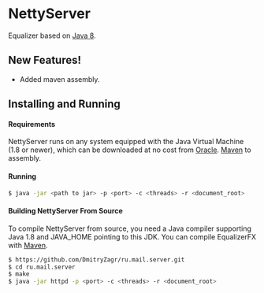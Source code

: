 # NettyServer

Equalizer based on [Java 8](http://docs.oracle.com/javase/8/javase-clienttechnologies.htm).


## New Features!
  - Added maven assembly.

## Installing and Running

#### Requirements
NettyServer  runs on any system equipped with the Java Virtual Machine (1.8 or newer), which can be downloaded at no cost from [Oracle](http://www.oracle.com/technetwork/java/javase/downloads/index-jsp-138363.html).
[Maven](https://maven.apache.org/index.html) to assembly.

#### Running

```sh
$ java -jar <path to jar> -p <port> -c <threads> -r <document_root>
```

#### Building NettyServer From Source
To compile NettyServer from source, you need a Java compiler supporting Java 1.8 and JAVA_HOME pointing to this JDK.
You can compile EqualizerFX with [Maven](https://maven.apache.org/index.html).

```sh
$ https://github.com/DmitryZagr/ru.mail.server.git
$ cd ru.mail.server
$ make
$ java -jar httpd -p <port> -c <threads> -r <document_root>
```
